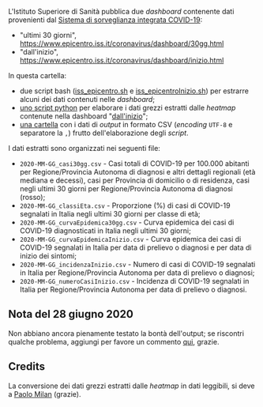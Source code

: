 L'Istituto Superiore di Sanità pubblica due *dashboard* contenente dati provenienti dal [Sistema di sorveglianza integrata COVID-19](https://covid-19.iss.it/):

- "ultimi 30 giorni", https://www.epicentro.iss.it/coronavirus/dashboard/30gg.html
- "dall'inizio", https://www.epicentro.iss.it/coronavirus/dashboard/inizio.html


In questa cartella:

- due script bash ([iss_epicentro.sh](./iss_epicentro.sh) e [iss_epicentroInizio.sh](./iss_epicentroInizio.sh)) per estrarre alcuni dei dati contenuti nelle *dashboard*;
- [uno script python](iss_epicentroInizio.py) per elaborare i dati grezzi estratti dalle *heatmap* contenute nella dashboard "[dall'inizio](https://www.epicentro.iss.it/coronavirus/dashboard/inizio.html)";
- [una cartella](./processing) con i dati di *output* in formato CSV (*encoding* `UTF-8` e separatore la `,`) frutto dell'elaborazione degli *script*.

I dati estratti sono organizzati nei seguenti file:

- `2020-MM-GG_casi30gg.csv` - Casi totali di COVID-19 per 100.000 abitanti per Regione/Provincia Autonoma di diagnosi e altri dettagli regionali (età mediana e decessi), casi per Provincia di domicilio o di residenza, casi negli ultimi 30 giorni per Regione/Provincia Autonoma di diagnosi (rosso);
- `2020-MM-GG_classiEta.csv` - Proporzione (%) di casi di COVID-19 segnalati in Italia negli ultimi 30 giorni per classe di età;
- `2020-MM-GG_curvaEpidemica30gg.csv` - Curva epidemica dei casi di COVID-19 diagnosticati in Italia negli ultimi 30 giorni;
- `2020-MM-GG_curvaEpidemicaInizio.csv` - Curva epidemica dei casi di COVID-19 segnalati in Italia per data di prelievo o diagnosi e per data di inizio dei sintomi;
- `2020-MM-GG_incidenzaInizio.csv` - Numero di casi di COVID-19 segnalati in Italia per Regione/Provincia Autonoma per data di prelievo o diagnosi;
- `2020-MM-GG_numeroCasiInizio.csv` - Incidenza di COVID-19 segnalati in Italia per Regione/Provincia Autonoma per data di prelievo o diagnosi.

## Nota del 28 giugno 2020

Non abbiano ancora pienamente testato la bontà dell'output; se riscontri qualche problema, aggiungi per favore un commento [qui](https://github.com/ondata/covid19italia/issues/53), grazie.

## Credits

La conversione dei dati grezzi estratti dalle *heatmap* in dati leggibili, si deve a [Paolo Milan](https://twitter.com/OpencovidM) (grazie).
